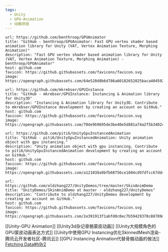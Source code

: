 ```yaml
---
tags:
  - Unity
  - GPU-Animation
  - 动画烘焙
---
```


```cardlink
url: https://github.com/benthroop/GPUAnimator
title: "GitHub - benthroop/GPUAnimator: Fast GPU vertex shader based animation library for Unity (VAT, Vertex Animation Texture, Morphing Animation)"
description: "Fast GPU vertex shader based animation library for Unity (VAT, Vertex Animation Texture, Morphing Animation) - benthroop/GPUAnimator"
host: github.com
favicon: https://github.githubassets.com/favicons/favicon.svg
image: https://opengraph.githubassets.com/64e520d8b6d786a60182652025baca40459258722588c688d11c7315de65a71f/benthroop/GPUAnimator
```

```cardlink
url: https://github.com/mkrebser/GPUInstance
title: "GitHub - mkrebser/GPUInstance: Instancing & Animation library for Unity3D"
description: "Instancing & Animation library for Unity3D. Contribute to mkrebser/GPUInstance development by creating an account on GitHub."
host: github.com
favicon: https://github.githubassets.com/favicons/favicon.svg
image: https://opengraph.githubassets.com/70de9b9695de3be40e5d881a74a2f5b3402cd9f2f15cad8af45c780f8cb894aa/mkrebser/GPUInstance
```

```cardlink
url: https://github.com/piti6/UnityGpuInstancedAnimation
title: "GitHub - piti6/UnityGpuInstancedAnimation: Unity animation object with gpu instancing."
description: "Unity animation object with gpu instancing. Contribute to piti6/UnityGpuInstancedAnimation development by creating an account on GitHub."
host: github.com
favicon: https://github.githubassets.com/favicons/favicon.svg
image: https://opengraph.githubassets.com/a121038a9bfb68756ce1604cd97dfcc67dd47175465de4a31b1389c45e422c44/piti6/UnityGpuInstancedAnimation
```

```cardlink
url: https://github.com/oldzhang227/UnityDemos/tree/master/SkinAnimDemo
title: "UnityDemos/SkinAnimDemo at master · oldzhang227/UnityDemos"
description: "Contribute to oldzhang227/UnityDemos development by creating an account on GitHub."
host: github.com
favicon: https://github.githubassets.com/favicons/favicon.svg
image: https://opengraph.githubassets.com/2e391913f1abfd0c0ec7b59429370c88789d2c6c5352daf214f3abe45cb882ba/oldzhang227/UnityDemos
```
[[Unity-GPU Animation]]
[[Unity3d杂记骨骼蒙皮动画]]
[[Unity大规模角色的GPU蒙皮动画表达方式]]
[[Unity中使用GPU Instancing优化SkinnedMesh渲染-腾讯云开发者社区-腾讯云]]
[[GPU Instancing Animation代替骨骼动画的做法]]
[Fetching Data#h9r2](https://www.reddit.com/r/Unity3D/comments/1agowyy/i_want_to_optimize_performance_for_simple_scene/?rdt=40610)
